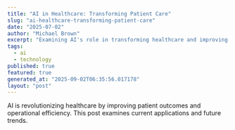 ```yaml
---
title: "AI in Healthcare: Transforming Patient Care"
slug: "ai-healthcare-transforming-patient-care"
date: "2025-07-02"
author: "Michael Brown"
excerpt: "Examining AI's role in transforming healthcare and improving patient outcomes."
tags:
  - ai
  - technology
published: true
featured: true
generated_at: "2025-09-02T06:35:56.017178"
layout: "post"
---
```


AI is revolutionizing healthcare by improving patient outcomes and operational efficiency. This post examines current applications and future trends.